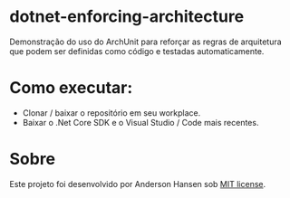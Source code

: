 # dotnet-enforcing-architecture
Demonstração do uso do ArchUnit para reforçar as regras de arquitetura que podem ser definidas como código e testadas automaticamente.

# Como executar:
- Clonar / baixar o repositório em seu workplace.
- Baixar o .Net Core SDK e o Visual Studio / Code mais recentes.
	
# Sobre
Este projeto foi desenvolvido por Anderson Hansen sob [MIT license](LICENSE).